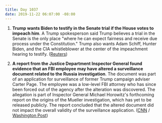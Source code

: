 ```yaml
---
title: Day 1037
date: 2019-11-22 06:07:00 -08:00
---
```


1. **Trump wants Biden to testify in the Senate trial if the House votes to impeach him**. A Trump spokesperson said Trump believes a trial in the Senate is the only place "where he can expect fairness and receive due process under the Constitution." Trump also wants Adam Schiff, Hunter Biden, and the CIA whistleblower at the center of the impeachment hearing to testify. ([Reuters](https://www.reuters.com/article/us-usa-trump-impeachment-trial-idUSKBN1XW01S))

2. **A report from the Justice Department Inspector General found evidence that an FBI employee may have altered a surveillance document related to the Russia investigation**. The document was part of an application for surveillance of former Trump campaign adviser Carter Page. The employee was a low-level FBI attorney who has since been forced out of the agency after the alteration was discovered. The allegation is part of Inspector General Michael Horowitz's forthcoming report on the origins of the Mueller investigation, which has yet to be released publicly. The report concluded that the altered document did not impact the overall validity of the surveillance application. ([CNN](https://www.cnn.com/2019/11/21/politics/fbi-fisa-russia-investigation/index.html) / [Washington Post](https://www.washingtonpost.com/national-security/inspector-generals-report-on-fbis-russia-probe-to-be-delivered-dec-9/2019/11/21/6d6d789e-0c70-11ea-8397-a955cd542d00_story.html))